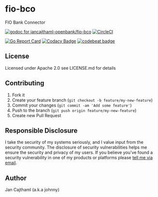 # fio-bco

FIO Bank Connector

[![godoc for jancajthaml-openbank/fio-bco](https://godoc.org/github.com/nathany/looper?status.svg)](https://godoc.org/github.com/jancajthaml-openbank/fio-bco) [![CircleCI](https://circleci.com/gh/jancajthaml-openbank/fio-bco/tree/master.svg?style=shield)](https://circleci.com/gh/jancajthaml-openbank/fio-bco/tree/master)

[![Go Report Card](https://goreportcard.com/badge/github.com/jancajthaml-openbank/fio-bco)](https://goreportcard.com/report/github.com/jancajthaml-openbank/fio-bco) [![Codacy Badge](https://api.codacy.com/project/badge/Grade/c3185b6c5940475c8773c98d754bd17c)](https://www.codacy.com/app/jancajthaml-openbank/fio-bco?utm_source=github.com&amp;utm_medium=referral&amp;utm_content=jancajthaml-openbank/fio-bco&amp;utm_campaign=Badge_Grade) [![codebeat badge](https://codebeat.co/badges/2baf283e-9f92-4e61-af1c-d8d37a688b87)](https://codebeat.co/projects/github-com-jancajthaml-openbank-fio-bco-master)

## License

Licensed under Apache 2.0 see LICENSE.md for details

## Contributing

1. Fork it
2. Create your feature branch (`git checkout -b feature/my-new-feature`)
3. Commit your changes (`git commit -am 'Add some feature'`)
4. Push to the branch (`git push origin feature/my-new-feature`)
5. Create new Pull Request

## Responsible Disclosure

I take the security of my systems seriously, and I value input from the security community. The disclosure of security vulnerabilities helps me ensure the security and privacy of my users. If you believe you've found a security vulnerability in one of my products or platforms please [tell me via email](mailto:jan.cajthaml@gmail.com).

## Author

Jan Cajthaml (a.k.a johnny)
